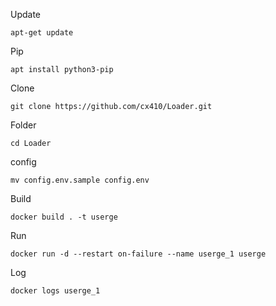 Update
```
apt-get update
```
Pip
```
apt install python3-pip
```
Clone
```
git clone https://github.com/cx410/Loader.git
```
Folder
```
cd Loader
````
config
```
mv config.env.sample config.env
```
Build
```
docker build . -t userge
```
Run
```
docker run -d --restart on-failure --name userge_1 userge
```
Log
```
docker logs userge_1
```
